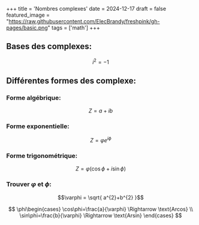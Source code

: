 +++
title = 'Nombres complexes'
date = 2024-12-17
draft = false
featured_image = "https://raw.githubusercontent.com/ElecBrandy/freshpink/gh-pages/basic.png"
tags = ['math']
+++

## Bases des complexes:

$$i^{2}=-1$$

## Différentes formes des complexe:

### Forme algébrique:

$$Z=a+ib$$

### Forme exponentielle:

$$Z=\varphi e^{i\phi}$$

### Forme trigonométrique:

$$Z=\varphi(\cos\phi+i\sin\phi)$$

### Trouver $\varphi$ et $\phi$:

$$\varphi = \sqrt{ a^{2}+b^{2} }$$

$$
\phi\begin{cases}
\cos\phi=\frac{a}{\varphi} \Rightarrow \text{Arcos} \\
\sin\phi=\frac{b}{\varphi} \Rightarrow \text{Arsin} 
\end{cases}
$$
